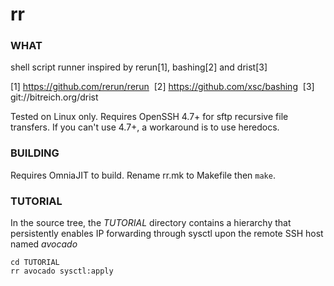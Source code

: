 # rr

### WHAT

shell script runner inspired by rerun[1], bashing[2] and drist[3]

[1] https://github.com/rerun/rerun&nbsp;
[2] https://github.com/xsc/bashing&nbsp;
[3] git://bitreich.org/drist&nbsp;

Tested on Linux only.
Requires OpenSSH 4.7+ for sftp recursive file transfers. If you can't use 4.7+, a workaround is to use heredocs.

### BUILDING

Requires OmniaJIT to build. Rename rr.mk to Makefile then `make`.


### TUTORIAL

In the source tree, the *TUTORIAL* directory contains a hierarchy that persistently enables IP forwarding through sysctl upon the remote SSH host named *avocado*

    cd TUTORIAL
    rr avocado sysctl:apply


